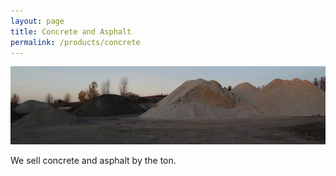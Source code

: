```yaml
---
layout: page
title: Concrete and Asphalt
permalink: /products/concrete
---
```


![Concrete and Asphalt](/assets/images/concreteandasphalt.png)

We sell concrete and asphalt by the ton.

<!--
Asphalt: $15.00/ton

Concrete: $13.00/ton
-->
